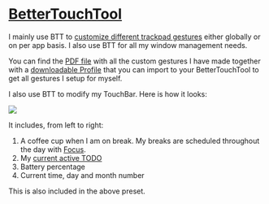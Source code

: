 # [BetterTouchTool](https://www.boastr.net)

I mainly use BTT to [customize different trackpad gestures](https://medium.com/@nikitavoloboev/take-control-of-your-touchpad-on-macos-45c581f542e0#.7n1ye6vze) either globally or on per app basis. I also use BTT for all my window management needs.

You can find the [PDF file](./gestures.pdf) with all the custom gestures I have made together with a [downloadable Profile](https://cdn.jsdelivr.net/gh/nikitavoloboev/my-mac-os@master/btt/Main.bttpreset) that you can import to your BetterTouchTool to get all gestures I setup for myself.

I also use BTT to modify my TouchBar. Here is how it looks:

![](https://i.imgur.com/JFynngQ.png)

It includes, from left to right:

1. A coffee cup when I am on break. My breaks are scheduled throughout the day with [Focus](https://wiki.nikitavoloboev.xyz/focusing/focusing).
2. My [current active TODO](https://github.com/nikitavoloboev/small-workflows/tree/master/todo-task#readme)
3. Battery percentage
4. Current time, day and month number

This is also included in the above preset.
